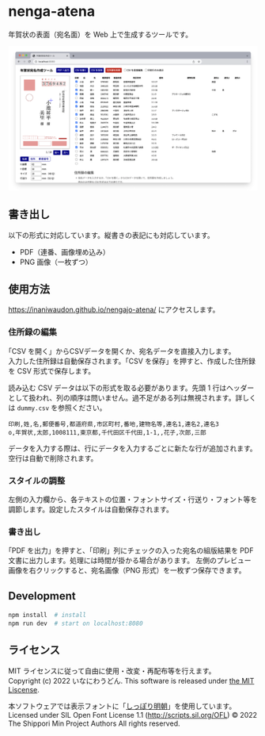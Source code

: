 # nenga-atena

年賀状の表面（宛名面）を Web 上で生成するツールです。

![スクリーンショット](screenshot.png)

## 書き出し

以下の形式に対応しています。縦書きの表記にも対応しています。

- PDF（連番、画像埋め込み）
- PNG 画像（一枚ずつ）

## 使用方法

https://inaniwaudon.github.io/nengajo-atena/ にアクセスします。

### 住所録の編集
｢CSV を開く」からCSVデータを開くか、宛名データを直接入力します。  
入力した住所録は自動保存されます。｢CSV を保存」を押すと、作成した住所録を CSV 形式で保存します。

読み込む CSV データは以下の形式を取る必要があります。先頭 1 行はヘッダーとして扱われ、列の順序は問いません。過不足がある列は無視されます。詳しくは `dummy.csv` を参照ください。

```csv
印刷,姓,名,郵便番号,都道府県,市区町村,番地,建物名等,連名1,連名2,連名3
o,年賀状,太郎,1008111,東京都,千代田区千代田,1-1,,花子,次郎,三郎
```

データを入力する際は、行にデータを入力するごとに新たな行が追加されます。空行は自動で削除されます。

### スタイルの調整
左側の入力欄から、各テキストの位置・フォントサイズ・行送り・フォント等を調節します。設定したスタイルは自動保存されます。

### **書き出し**  
｢PDF を出力」を押すと、｢印刷」列にチェックの入った宛名の組版結果を PDF 文書に出力します。処理には時間が掛かる場合があります。
左側のプレビュー画像を右クリックすると、宛名画像（PNG 形式）を一枚ずつ保存できます。

## Development

```bash
npm install  # install
npm run dev  # start on localhost:8080
```

## ライセンス

MIT ライセンスに従って自由に使用・改変・再配布等を行えます。  
Copyright (c) 2022 いなにわうどん.
This software is released under [the MIT Liscense](https://opensource.org/licenses/mit-license.php).

本ソフトウェアでは表示フォントに「[しっぽり明朝](https://fontdasu.com/shippori-mincho/)」を使用しています。
Licensed under SIL Open Font License 1.1 (http://scripts.sil.org/OFL)
© 2022 The Shippori Min Project Authors All rights reserved.
